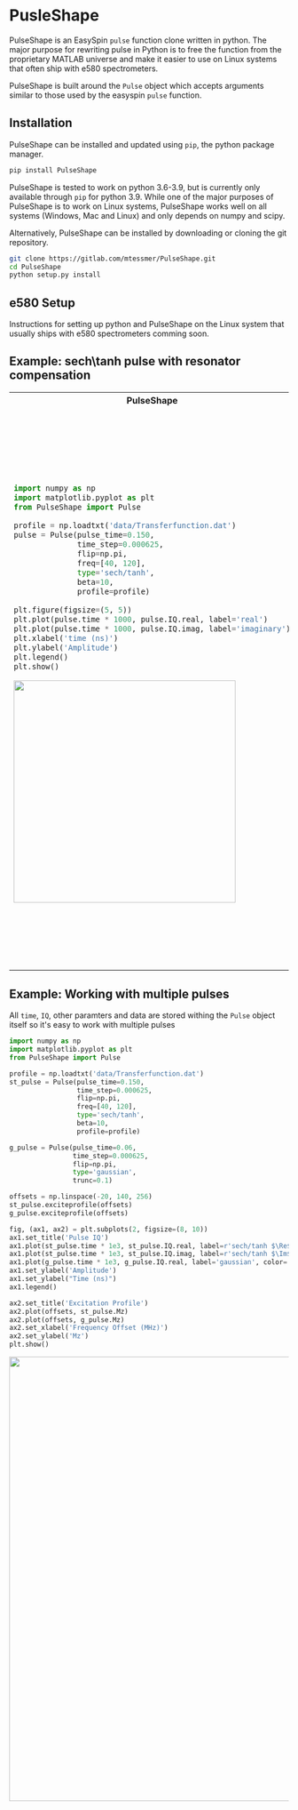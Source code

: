 # PusleShape

PulseShape is an EasySpin `pulse` function clone written in python. The major purpose for 
rewriting pulse in Python is to free the function from the proprietary MATLAB universe and 
make it easier to use on Linux systems that often ship with e580 spectrometers. 

PulseShape is built around the `Pulse` object which accepts arguments similar to those 
used by the easyspin `pulse` function. 

## Installation
PulseShape can be installed and updated using `pip`, the python package manager. 

```bash
pip install PulseShape
```
PulseShape is tested to work on python 3.6-3.9, but is currently only available through `pip` for python 3.9. While one of the major purposes of PulseShape is to work on Linux systems, PulseShape works well on all systems (Windows, Mac and Linux) and only depends on numpy and scipy.

Alternatively, PulseShape can be installed by downloading or cloning the git repository.

```bash
git clone https://gitlab.com/mtessmer/PulseShape.git
cd PulseShape
python setup.py install
```

## e580 Setup
Instructions for setting up python and PulseShape on the Linux system that usually ships with e580 spectrometers comming soon.

## Example: sech\tanh pulse with resonator compensation
<table>
<tr>
<th>PulseShape</th>
<th>EasySpin</th>
</tr>
<tr>
<td>

```python
import numpy as np
import matplotlib.pyplot as plt
from PulseShape import Pulse

profile = np.loadtxt('data/Transferfunction.dat')
pulse = Pulse(pulse_time=0.150, 
              time_step=0.000625, 
              flip=np.pi, 
              freq=[40, 120], 
              type='sech/tanh', 
              beta=10, 
              profile=profile)

plt.figure(figsize=(5, 5))
plt.plot(pulse.time * 1000, pulse.IQ.real, label='real')
plt.plot(pulse.time * 1000, pulse.IQ.imag, label='imaginary')
plt.xlabel('time (ns)')
plt.ylabel('Amplitude')
plt.legend()
plt.show()
```
<img src="https://gitlab.com/mtessmer/PulseShape/-/raw/master/img/sechtanh.png" width="400"  class="center"/>


</td>
<td>

```matlab
Par = struct
Par.Type = 'sech/tanh';
Par.beta = 10;
Par.tp = 0.150;
Par.Phase = 0;
Par.Flip = pi;
Par.Frequency = [40 120]
Par.TimeStep=0.000625

filename = 'Transferfunction.dat';
delimiter = ' ';
formatSpec = '%f%f%[^\n\r]';
fileID = fopen(filename,'r');
dataArray = textscan(fileID, formatSpec, 'Delimiter', ... 
                    delimiter, 'MultipleDelimsAsOne', ...
                    true, 'TextType', 'string');
fclose(fileID);

Par.FrequencyResponse = [dataArray{:, 1}, dataArray{:, 2}];

[t, IQ] = pulse(Par)
[t, IQ, modulation] = pulse(Par) 

figure(1)
hold on
plot(t, real(IQ))
plot(t, imag(IQ))
xlabel('time ns')
ylabel('Amplitude')
x0=10;
y0=10;
width=465;
height=448;
set(gcf,'position',[x0,y0,width,height])

```
<img src="https://gitlab.com/mtessmer/PulseShape/-/raw/master/img/sechtanhes.png" width="400" class="center"/>
</td>
</tr>
</table>

## Example: Working with multiple pulses

All `time`, `IQ`, other paramters and data are stored withing the `Pulse` object itself so it's easy to work with multiple pulses

```python
import numpy as np
import matplotlib.pyplot as plt
from PulseShape import Pulse

profile = np.loadtxt('data/Transferfunction.dat')
st_pulse = Pulse(pulse_time=0.150,
                 time_step=0.000625,
                 flip=np.pi,
                 freq=[40, 120],
                 type='sech/tanh',
                 beta=10,
                 profile=profile)

g_pulse = Pulse(pulse_time=0.06,
                time_step=0.000625,
                flip=np.pi,
                type='gaussian',
                trunc=0.1)

offsets = np.linspace(-20, 140, 256)
st_pulse.exciteprofile(offsets)
g_pulse.exciteprofile(offsets)

fig, (ax1, ax2) = plt.subplots(2, figsize=(8, 10))
ax1.set_title('Pulse IQ')
ax1.plot(st_pulse.time * 1e3, st_pulse.IQ.real, label=r'sech/tanh $\Re$', color='C0')
ax1.plot(st_pulse.time * 1e3, st_pulse.IQ.imag, label=r'sech/tanh $\Im$', alpha=0.5, color='C0')
ax1.plot(g_pulse.time * 1e3, g_pulse.IQ.real, label='gaussian', color='C1')
ax1.set_ylabel('Amplitude')
ax1.set_ylabel("Time (ns)")
ax1.legend()

ax2.set_title('Excitation Profile')
ax2.plot(offsets, st_pulse.Mz)
ax2.plot(offsets, g_pulse.Mz)
ax2.set_xlabel('Frequency Offset (MHz)')
ax2.set_ylabel('Mz')
plt.show()
```
<img src="https://gitlab.com/mtessmer/PulseShape/-/raw/master/img/g_st.png" width="800" class="center"/>
